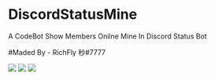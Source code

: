# DiscordStatusMine
A CodeBot  Show Members Onilne Mine In Discord Status Bot

#Maded By - RichFly 秒#7777


<img src="https://media.discordapp.net/attachments/1118438302488477757/1120918675998900334/image.png"/>

<img src="https://media.discordapp.net/attachments/1118438302488477757/1120918687768125470/image.png"/>

<img src="https://media.discordapp.net/attachments/1118438302488477757/1120918706734772305/image.png"/>
